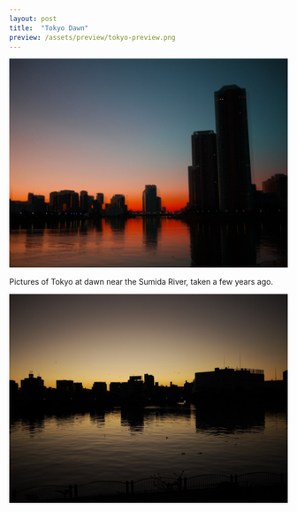 ```yaml
---
layout: post
title:  "Tokyo Dawn"
preview: /assets/preview/tokyo-preview.png
---
```



<p align="center">
    <img src="/assets/tokyoMod.png"/>
</p>

Pictures of Tokyo at dawn near the Sumida River, taken a few years ago.

<p align="center">
  <img src="/assets/tokyo.JPG"/>
</p>



